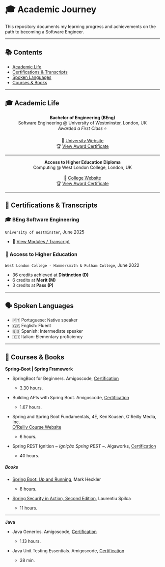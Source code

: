 # 🎓 Academic Journey

This repository documents my learning progress and achievements on the path to becoming a Software Engineer.

---

## 📚 Contents

- [Academic Life](#academic-life)
- [Certifications & Transcripts](#certifications)
- [Spoken Languages](#spoken-languages)
- [Courses & Books](#courses-books)

---

<a name="academic-life"></a>

## 🎓 Academic Life

<p align="center">
  <strong>Bachelor of Engineering (BEng)</strong><br>
  Software Engineering @ University of Westminster, London, UK<br>
  <em>Awarded a First Class</em> ⭐<br><br>
  🔗 <a href="https://www.westminster.ac.uk/" target="_blank">University Website</a><br>
  🏆 <a href="./certificates/university_diploma.png" target="_blank">View Award Certificate</a>
</p>

---

<p align="center">
  <strong>Access to Higher Education Diploma</strong><br>
  Computing @ West London College, London, UK<br><br>
  🔗 <a href="https://www.wlc.ac.uk/" target="_blank">College Website</a><br>
  🏆 <a href="./certificates/access_diploma.png" target="_blank">View Award Certificate</a>
</p>

---

<a name="certifications"></a>

## 📜 Certifications & Transcripts

### 🎓 BEng Software Engineering

`University of Westminster`, June 2025

- 🧾 [View Modules / Transcript](./img/university-transcript.png)

### 📘 Access to Higher Education

`West London College - Hammersmith & Fulham College`, June 2022

- 36 credits achieved at **Distinction (D)**
- 6 credits at **Merit (M)**
- 3 credits at **Pass (P)**

---

<a name="spoken-languages"></a>

## 🗣️ Spoken Languages

- 🇵🇹 Portuguese: Native speaker
- 🇬🇧 English: Fluent
- 🇪🇸 Spanish: Intermediate speaker
- 🇮🇹 Italian: Elementary proficiency

---

<a name="courses-books"></a>

## 🎯 Courses & Books

**Spring-Boot | Spring Framework**

- SpringBoot for Beginners. Amigoscode, [Certification](./certificates/amigoscode-springboot-for-beginners.pdf)

  - 3.30 hours.

- Building APIs with Spring Boot. Amigoscode, [Certification](./certificates/amigoscode-building-APIs-with-SpringBoot.pdf)

  - 1.67 hours.

- Spring and Spring Boot Fundamentals, 4E, Ken Kousen, O'Reilly Media, Inc.  
  <a href="https://www.oreilly.com/videos/spring-and-spring/0636920908272/" target="_blank">O'Reilly Course Website</a>

  - 6 hours.

- Spring REST Ignition ~ _Ignição Spring REST_ ~. Algaworks, [Certification](./certificates/algaworks_spring_rest.png)
  - 40 hours.

##### Books

- <a href="https://www.oreilly.com/library/view/spring-boot-up/9781492076971/" target="_blank">Spring Boot: Up and Running</a>, Mark Heckler

  - 8 hours.

- <a href="https://www.bing.com/search?q=Spring+Security+in+Action%2C+Second+Edition&cvid=c042d52883744aea999c2506bdb07cab&gs_lcrp=EgRlZGdlKgYIABBFGDkyBggAEEUYOTIGCAEQABhAMgYIAhAAGEAyBggDEAAYQDIGCAQQABhAMgYIBRAAGEAyBggGEAAYQDIGCAcQABhAMgYICBAAGEDSAQcyOTVqMGo0qAIIsAIB&FORM=ANAB01&PC=U531" target="_blank">Spring Security in Action, Second Edition</a>, Laurentiu Spilca
  - 11 hours.

---

**Java**

- Java Generics. Amigoscode, [Certification](./certificates/Java-generics.pdf)

  - 1.13 hours.

- Java Unit Testing Essentials. Amigoscode, [Certification](./certificates/Java-unit-testing.pdf)
  - 38 min.
